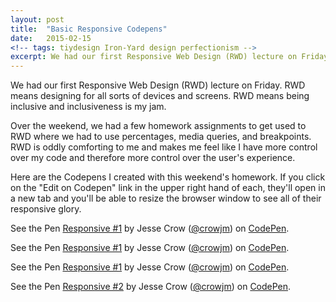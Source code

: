 ```yaml
---
layout: post
title:  "Basic Responsive Codepens"
date:   2015-02-15
<!-- tags: tiydesign Iron-Yard design perfectionism -->
excerpt: We had our first Responsive Web Design (RWD) lecture on Friday. RWD means designing for all sorts of devices and screens. RWD means being inclusive and inclusiveness is my jam.
---
```


We had our first Responsive Web Design (RWD) lecture on Friday. RWD means designing for all sorts of devices and screens. RWD means being inclusive and inclusiveness is my jam.

Over the weekend, we had a few homework assignments to get used to RWD where we had to use percentages, media queries, and breakpoints. RWD is oddly comforting to me and makes me feel like I have more control over my code and therefore more control over the user's experience. 

Here are the Codepens I created with this weekend's homework. If you click on the "Edit on Codepen" link in the upper right hand of each, they'll open in a new tab and you'll be able to resize the browser window to see all of their responsive glory.

<p data-height="268" data-theme-id="12329" data-slug-hash="raJqOP" data-default-tab="result" data-user="crowjm" class='codepen'>See the Pen <a href='http://codepen.io/crowjm/pen/raJqOP/'>Responsive #1</a> by Jesse Crow (<a href='http://codepen.io/crowjm'>@crowjm</a>) on <a href='http://codepen.io'>CodePen</a>.</p>
<script async src="//assets.codepen.io/assets/embed/ei.js"></script>

<p data-height="268" data-theme-id="12329" data-slug-hash="emVPzx" data-default-tab="result" data-user="crowjm" class='codepen'>See the Pen <a href='http://codepen.io/crowjm/pen/emVPzx/'>Responsive #1</a> by Jesse Crow (<a href='http://codepen.io/crowjm'>@crowjm</a>) on <a href='http://codepen.io'>CodePen</a>.</p>
<script async src="//assets.codepen.io/assets/embed/ei.js"></script>

<p data-height="268" data-theme-id="12329" data-slug-hash="ogEazj" data-default-tab="result" data-user="crowjm" class='codepen'>See the Pen <a href='http://codepen.io/crowjm/pen/ogEazj/'>Responsive #1</a> by Jesse Crow (<a href='http://codepen.io/crowjm'>@crowjm</a>) on <a href='http://codepen.io'>CodePen</a>.</p>
<script async src="//assets.codepen.io/assets/embed/ei.js"></script>

<p data-height="268" data-theme-id="12329" data-slug-hash="GgQYNW" data-default-tab="result" data-user="crowjm" class='codepen'>See the Pen <a href='http://codepen.io/crowjm/pen/GgQYNW/'>Responsive #2</a> by Jesse Crow (<a href='http://codepen.io/crowjm'>@crowjm</a>) on <a href='http://codepen.io'>CodePen</a>.</p>
<script async src="//assets.codepen.io/assets/embed/ei.js"></script>
